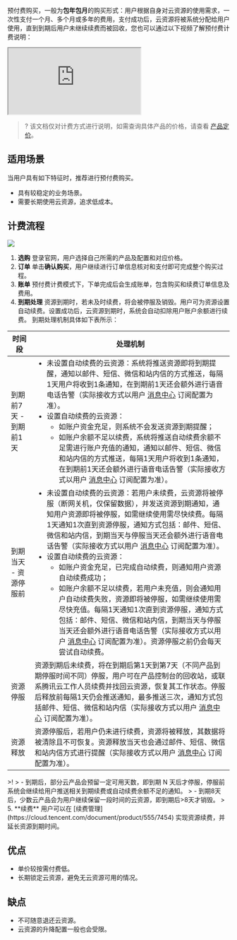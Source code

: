
预付费购买，一般为**包年包月**的购买形式：用户根据自身对云资源的使用需求，一次性支付一个月、多个月或多年的费用，支付成功后，云资源将被系统分配给用户使用，直到到期后用户未继续续费而被回收，您也可以通过以下视频了解预付费计费说明：
<div class="doc-video-mod"><iframe src="https://cloud.tencent.com/edu/learning/quick-play/2494-42182?source=gw.doc.media&withPoster=1&notip=1"></iframe></div>

>? 该文档仅对计费方式进行说明，如需查询具体产品的价格，请查看 [产品定价](https://buy.cloud.tencent.com/price#homePagePricedetailsA)。
>

## 适用场景
当用户具有如下特征时，推荐进行预付费购买。
- 具有较稳定的业务场景。
- 需要长期使用云资源，追求低成本。

## 计费流程
![](https://main.qcloudimg.com/raw/e0ed0c89e5f86ffa16b2ddbdb09d2a91.png)

1. **选购**
    登录官网，用户选择自己所需的产品及配置和对应价格。
2. **订单**
    单击**确认购买**，用户继续进行订单信息核对和支付即可完成整个购买过程。
3. **账单**
    预付费计费模式下，下单完成后会生成账单，包含购买和续费订单信息及费用。
4. **到期处理**
    资源到期时，若未及时续费，将会被停服及销毁。用户可为资源设置自动续费。设置成功后，云资源到期时，系统会自动扣除用户账户余额进行续费。
 到期处理机制具体如下表所示：
<span ID="ZYTF"></span>
<table>
<thead>
<tr>
<th>时间段</th>
<th>处理机制</th>
</tr>
</thead>
<tbody><tr>
<td>到期前7天 - 到期前1天</td>
<td><ul  style="margin: 0;"><li>未设置自动续费的云资源：系统将推送资源即将到期提醒，通知以邮件、短信、微信和站内信的方式推送，每隔1天用户将收到1条通知，在到期前1天还会额外进行语音电话告警（实际接收方式以用户 <a href="https://console.cloud.tencent.com/message">消息中心</a> 订阅配置为准）。</li><li>设置自动续费的云资源：<ul  style="margin: 0;"><li>如账户资金充足，则系统不会发送资源到期提醒；</li><li>如账户余额不足以续费，系统将推送自动续费余额不足需进行账户充值的通知，通知以邮件、短信、微信和站内信的方式推送，每隔1天用户将收到1条通知，在到期前1天还会额外进行语音电话告警（实际接收方式以用户 <a href="https://console.cloud.tencent.com/message">消息中心</a> 订阅配置为准）。</li></ul></li></ul></td>
</tr>
<tr>
<td>到期当天 - 资源停服前</td>
<td><ul  style="margin: 0;"><li>未设置自动续费的云资源：若用户未续费，云资源将被停服（断网关机，仅保留数据），并发送资源到期通知，通知用户资源即将被停服，如需继续使用需尽快续费。每隔1天通知1次直到资源停服，通知方式包括：邮件、短信、微信和站内信，到期当天与停服当天还会额外进行语音电话告警（实际接收方式以用户 <a href="https://console.cloud.tencent.com/message">消息中心</a> 订阅配置为准）。</li><li>设置自动续费的云资源：<ul  style="margin: 0;"><li>如账户资金充足，已完成自动续费，则通知用户资源自动续费成功；</li><li>如账户余额不足以续费，若用户未充值，则会通知用户自动续费失败，资源即将被停服，如需继续使用需尽快充值。每隔1天通知1次直到资源停服，通知方式包括：邮件、短信、微信和站内信，到期当天与停服当天还会额外进行语音电话告警（实际接收方式以用户 <a href="https://console.cloud.tencent.com/message">消息中心</a> 订阅配置为准）。资源停服之前仍会每天尝试自动续费。</li></ul></li></ul></td>
</tr>
<tr>
<td>资源停服</td>
<td>资源到期后未续费，将在到期后第1天到第7天（不同产品到期停服时间不同）停服，用户可在产品控制台的回收站，或联系腾讯云工作人员续费并找回云资源，恢复其工作状态。停服后释放前每隔1天仍会推送通知，最多推送三次，通知方式包括邮件、短信、微信和站内信（实际接收方式以用户 <a href="https://console.cloud.tencent.com/message">消息中心</a> 订阅配置为准）。</td>
</tr>
<tr>
<td>资源释放</td>
<td>资源停服后，若用户仍未进行续费，资源将被释放，其数据将被清除且不可恢复。资源释放当天也会通过邮件、短信、微信和站内信方式进行提醒（实际接收方式以用户 <a href="https://console.cloud.tencent.com/message">消息中心</a> 订阅配置为准）。</td>
</tr>
</tbody></table>
>!
> - 到期后，部分云产品会预留一定可用天数，即到期 N 天后才停服，停服前系统会继续给用户推送相关到期续费或自动续费余额不足的通知。
> - 到期8天后，少数云产品会为用户继续保留一段时间的云资源，即到期后>8天才销毁。
> 
5. **续费**
 用户可以在 [续费管理](https://cloud.tencent.com/document/product/555/7454) 实现资源续费，并延长资源到期时间。

## 优点
- 单价较按需付费低。
- 长期锁定云资源，避免无云资源可用的情况。

## 缺点
- 不可随意退还云资源。
- 云资源的升降配置一般也会受限。
